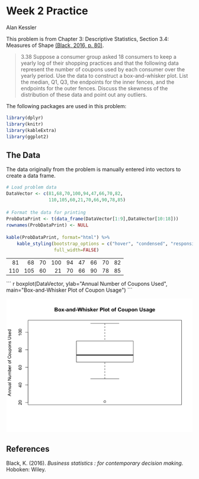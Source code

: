 Week 2 Practice
================
Alan Kessler

This problem is from Chapter 3: Descriptive Statistics, Section 3.4: Measures of Shape [(Black, 2016, p. 80)](#ref).

> 3.38 Suppose a consumer group asked 18 consumers to keep a yearly log of their shopping practices and that the following data represent the number of coupons used by each consumer over the yearly period. Use the data to construct a box-and-whisker plot. List the median, Q1, Q3, the endpoints for the inner fences, and the endpoints for the outer fences. Discuss the skewness of the distribution of these data and point out any outliers.

The following packages are used in this problem:

``` r
library(dplyr)
library(knitr)
library(kableExtra)
library(ggplot2)
```

The Data
--------

The data originally from the problem is manually entered into vectors to create a data frame.

``` r
# Load problem data
DataVector <- c(81,68,70,100,94,47,66,70,82,
                110,105,60,21,70,66,90,78,85)

# Format the data for printing
ProbDataPrint <- t(data_frame(DataVector[1:9],DataVector[10:18]))
rownames(ProbDataPrint) <- NULL

kable(ProbDataPrint, format="html") %>%
    kable_styling(bootstrap_options = c("hover", "condensed", "responsive"),
                  full_width=FALSE)
```

<table class="table table-hover table-condensed table-responsive" style="width: auto !important; margin-left: auto; margin-right: auto;">
<tbody>
<tr>
<td style="text-align:right;">
81
</td>
<td style="text-align:right;">
68
</td>
<td style="text-align:right;">
70
</td>
<td style="text-align:right;">
100
</td>
<td style="text-align:right;">
94
</td>
<td style="text-align:right;">
47
</td>
<td style="text-align:right;">
66
</td>
<td style="text-align:right;">
70
</td>
<td style="text-align:right;">
82
</td>
</tr>
<tr>
<td style="text-align:right;">
110
</td>
<td style="text-align:right;">
105
</td>
<td style="text-align:right;">
60
</td>
<td style="text-align:right;">
21
</td>
<td style="text-align:right;">
70
</td>
<td style="text-align:right;">
66
</td>
<td style="text-align:right;">
90
</td>
<td style="text-align:right;">
78
</td>
<td style="text-align:right;">
85
</td>
</tr>
</tbody>
</table>
``` r
boxplot(DataVector, 
        ylab="Annual Number of Coupons Used", 
        main="Box-and-Whisker Plot of Coupon Usage")
```

![](README_files/figure-markdown_github/plot-1.png)

References
----------

Black, K. (2016). *Business statistics : for contemporary decision making*. Hoboken: Wiley.
